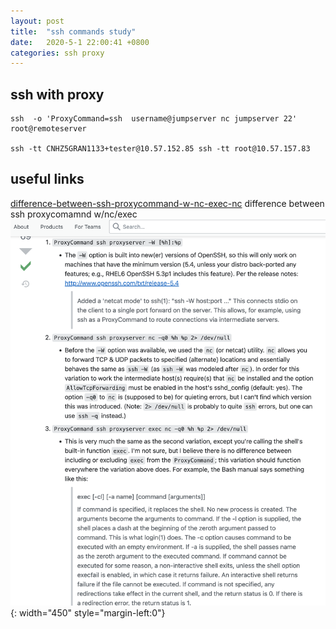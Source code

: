 ```yaml
--- 
layout: post
title:  "ssh commands study"
date:   2020-5-1 22:00:41 +0800
categories: ssh proxy
---
```



## ssh with proxy ##

```
ssh  -o 'ProxyCommand=ssh  username@jumpserver nc jumpserver 22' root@remoteserver

ssh -tt CNHZ5GRAN1133+tester@10.57.152.85 ssh -tt root@10.57.157.83
```

## useful links
[difference-between-ssh-proxycommand-w-nc-exec-nc](https://stackoverflow.com/questions/22635613/what-is-the-difference-between-ssh-proxycommand-w-nc-exec-nc)
difference between ssh proxycomamnd w/nc/exec
![difference between ssh proxycomamnd ](/images/ssh_proxy.png){: width="450" style="margin-left:0"}

